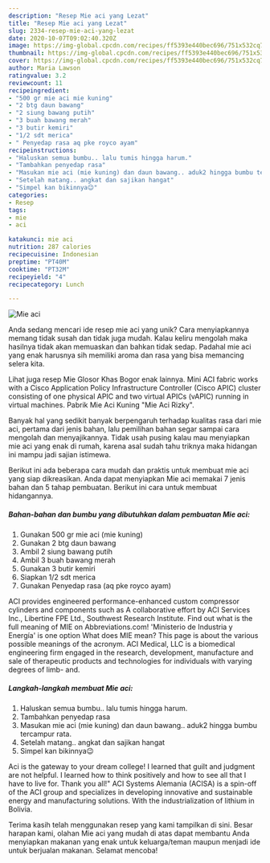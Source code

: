 ```yaml
---
description: "Resep Mie aci yang Lezat"
title: "Resep Mie aci yang Lezat"
slug: 2334-resep-mie-aci-yang-lezat
date: 2020-10-07T09:02:40.320Z
image: https://img-global.cpcdn.com/recipes/ff5393e440bec696/751x532cq70/mie-aci-foto-resep-utama.jpg
thumbnail: https://img-global.cpcdn.com/recipes/ff5393e440bec696/751x532cq70/mie-aci-foto-resep-utama.jpg
cover: https://img-global.cpcdn.com/recipes/ff5393e440bec696/751x532cq70/mie-aci-foto-resep-utama.jpg
author: Maria Lawson
ratingvalue: 3.2
reviewcount: 11
recipeingredient:
- "500 gr mie aci mie kuning"
- "2 btg daun bawang"
- "2 siung bawang putih"
- "3 buah bawang merah"
- "3 butir kemiri"
- "1/2 sdt merica"
- " Penyedap rasa aq pke royco ayam"
recipeinstructions:
- "Haluskan semua bumbu.. lalu tumis hingga harum."
- "Tambahkan penyedap rasa"
- "Masukan mie aci (mie kuning) dan daun bawang.. aduk2 hingga bumbu tercampur rata."
- "Setelah matang.. angkat dan sajikan hangat"
- "Simpel kan bikinnya😉"
categories:
- Resep
tags:
- mie
- aci

katakunci: mie aci 
nutrition: 287 calories
recipecuisine: Indonesian
preptime: "PT40M"
cooktime: "PT32M"
recipeyield: "4"
recipecategory: Lunch

---
```



![Mie aci](https://img-global.cpcdn.com/recipes/ff5393e440bec696/751x532cq70/mie-aci-foto-resep-utama.jpg)

Anda sedang mencari ide resep mie aci yang unik? Cara menyiapkannya memang tidak susah dan tidak juga mudah. Kalau keliru mengolah maka hasilnya tidak akan memuaskan dan bahkan tidak sedap. Padahal mie aci yang enak harusnya sih memiliki aroma dan rasa yang bisa memancing selera kita.

Lihat juga resep Mie Glosor Khas Bogor enak lainnya. Mini ACI fabric works with a Cisco Application Policy Infrastructure Controller (Cisco APIC) cluster consisting of one physical APIC and two virtual APICs (vAPIC) running in virtual machines. Pabrik Mie Aci Kuning &#34;Mie Aci Rizky&#34;.

Banyak hal yang sedikit banyak berpengaruh terhadap kualitas rasa dari mie aci, pertama dari jenis bahan, lalu pemilihan bahan segar sampai cara mengolah dan menyajikannya. Tidak usah pusing kalau mau menyiapkan mie aci yang enak di rumah, karena asal sudah tahu triknya maka hidangan ini mampu jadi sajian istimewa.


Berikut ini ada beberapa cara mudah dan praktis untuk membuat mie aci yang siap dikreasikan. Anda dapat menyiapkan Mie aci memakai 7 jenis bahan dan 5 tahap pembuatan. Berikut ini cara untuk membuat hidangannya.

<!--inarticleads1-->

##### Bahan-bahan dan bumbu yang dibutuhkan dalam pembuatan Mie aci:

1. Gunakan 500 gr mie aci (mie kuning)
1. Gunakan 2 btg daun bawang
1. Ambil 2 siung bawang putih
1. Ambil 3 buah bawang merah
1. Gunakan 3 butir kemiri
1. Siapkan 1/2 sdt merica
1. Gunakan  Penyedap rasa (aq pke royco ayam)


ACI provides engineered performance-enhanced custom compressor cylinders and components such as A collaborative effort by ACI Services Inc., Libertine FPE Ltd., Southwest Research Institute. Find out what is the full meaning of MIE on Abbreviations.com! &#39;Ministerio de Industria y Energía&#39; is one option What does MIE mean? This page is about the various possible meanings of the acronym. ACI Medical, LLC is a biomedical engineering firm engaged in the research, development, manufacture and sale of therapeutic products and technologies for individuals with varying degrees of limb- and. 

<!--inarticleads2-->

##### Langkah-langkah membuat Mie aci:

1. Haluskan semua bumbu.. lalu tumis hingga harum.
1. Tambahkan penyedap rasa
1. Masukan mie aci (mie kuning) dan daun bawang.. aduk2 hingga bumbu tercampur rata.
1. Setelah matang.. angkat dan sajikan hangat
1. Simpel kan bikinnya😉


Aci is the gateway to your dream college! I learned that guilt and judgment are not helpful. I learned how to think positively and how to see all that I have to live for. Thank you all!&#34; ACI Systems Alemania (ACISA) is a spin-off of the ACI group and specializes in developing innovative and sustainable energy and manufacturing solutions. With the industrialization of lithium in Bolivia. 

Terima kasih telah menggunakan resep yang kami tampilkan di sini. Besar harapan kami, olahan Mie aci yang mudah di atas dapat membantu Anda menyiapkan makanan yang enak untuk keluarga/teman maupun menjadi ide untuk berjualan makanan. Selamat mencoba!
